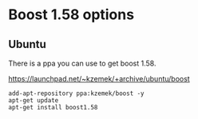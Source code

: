 # Boost 1.58 options

## Ubuntu

There is a ppa you can use to get boost 1.58.

https://launchpad.net/~kzemek/+archive/ubuntu/boost

```
add-apt-repository ppa:kzemek/boost -y
apt-get update
apt-get install boost1.58
```
